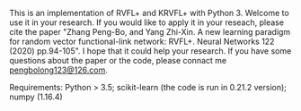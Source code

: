 This is an implementation of RVFL+ and KRVFL+ with Python 3. Welcome to use it in your research. If you would like to apply it in your reseach, please cite the paper "Zhang Peng-Bo, and Yang Zhi-Xin. A new learning paradigm for random vector functional-link network: RVFL+. Neural Networks 122 (2020) pp.94-105". I hope that it could help your research. If you have some questions about the paper or the code, please connact me pengbolong123@126.com.

Requirements:
Python > 3.5;
scikit-learn (the code is run in 0.21.2 version);
numpy (1.16.4)


